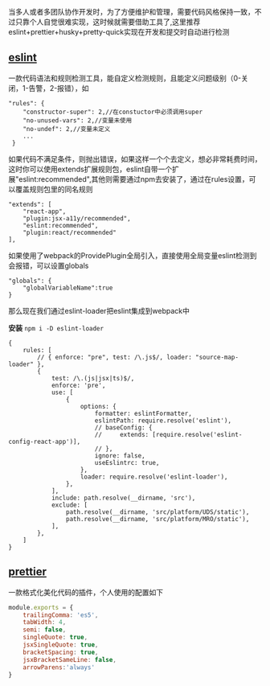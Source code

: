 当多人或者多团队协作开发时，为了方便维护和管理，需要代码风格保持一致，不过只靠个人自觉很难实现，这时候就需要借助工具了,这里推荐eslint+prettier+husky+pretty-quick实现在开发和提交时自动进行检测

## [eslint](https://github.com/eslint/eslint/)
一款代码语法和规则检测工具，能自定义检测规则，且能定义问题级别（0-关闭，1-告警，2-报错），如
```es6
"rules": {
    "constructor-super": 2,//在constuctor中必须调用super
    "no-unused-vars": 2,//变量未使用
    "no-undef": 2,//变量未定义
    ...
 }
```
如果代码不满足条件，则抛出错误，如果这样一个个去定义，想必非常耗费时间，这时你可以使用extends扩展规则包，eslint自带一个扩展"eslint:recommended",其他则需要通过npm去安装了，通过在rules设置，可以覆盖规则包里的同名规则
```es6
"extends": [
    "react-app",
    "plugin:jsx-a11y/recommended",
    "eslint:recommended",
    "plugin:react/recommended"
],
```
如果使用了webpack的ProvidePlugin全局引入，直接使用全局变量eslint检测到会报错，可以设置globals
```es6
"globals": {
    "globalVariableName":true
}
```
那么现在我们通过eslint-loader把eslint集成到webpack中

**安装**
`npm i -D eslint-loader`
```es6
{
    rules: [
        // { enforce: "pre", test: /\.js$/, loader: "source-map-loader" },
        {
            test: /\.(js|jsx|ts)$/,
            enforce: 'pre',
            use: [
                {
                    options: {
                        formatter: eslintFormatter,
                        eslintPath: require.resolve('eslint'),
                        // baseConfig: {
                        //     extends: [require.resolve('eslint-config-react-app')],
                        // },
                        ignore: false,
                        useEslintrc: true,
                    },
                    loader: require.resolve('eslint-loader'),
                },
            ],
            include: path.resolve(__dirname, 'src'),
            exclude: [
                path.resolve(__dirname, 'src/platform/UDS/static'),
                path.resolve(__dirname, 'src/platform/MRO/static'),
            ],
        },
    ]
}
```
## [prettier](https://prettier.io/docs/en/index.html)
一款格式化美化代码的插件，个人使用的配置如下
```js
module.exports = {
    trailingComma: 'es5',
    tabWidth: 4,
    semi: false,
    singleQuote: true,
    jsxSingleQuote: true,
    bracketSpacing: true,
    jsxBracketSameLine: false,
    arrowParens:'always'
}

```
